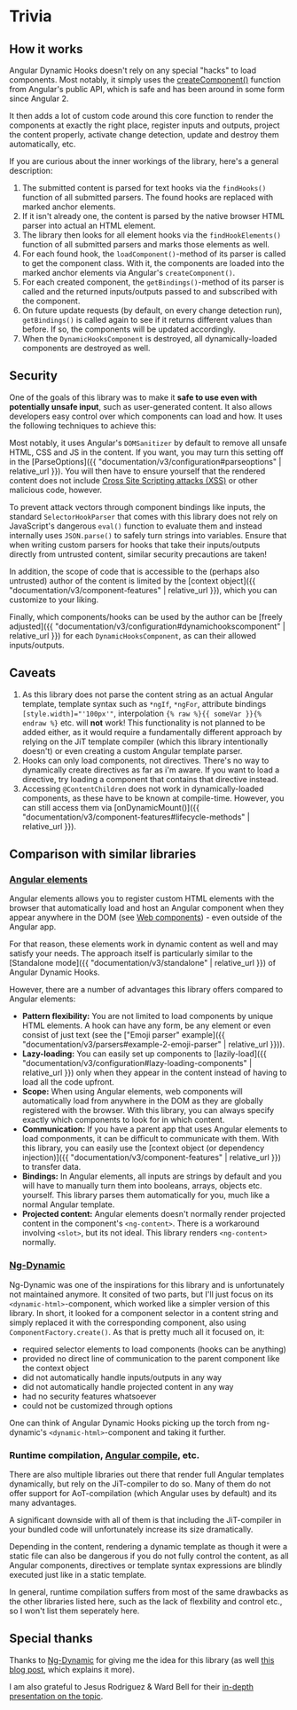 ---
---

# Trivia

## How it works

Angular Dynamic Hooks doesn't rely on any special "hacks" to load components. Most notably, it simply uses the <a href="https://angular.dev/api/core/createComponent" target="_blank">createComponent()</a> function from Angular's public API, which is safe and has been around in some form since Angular 2.

It then adds a lot of custom code around this core function to render the components at exactly the right place, register inputs and outputs, project the content properly, activate change detection, update and destroy them automatically, etc.

If you are curious about the inner workings of the library, here's a general description:

1. The submitted content is parsed for text hooks via the `findHooks()` function of all submitted parsers. The found hooks are replaced with marked anchor elements.
2. If it isn't already one, the content is parsed by the native browser HTML parser into actual an HTML element.
3. The library then looks for all element hooks via the `findHookElements()` function of all submitted parsers and marks those elements as well.
4. For each found hook, the `loadComponent()`-method of its parser is called to get the component class. With it, the components are loaded into the marked anchor elements via Angular's `createComponent()`.
5. For each created component, the `getBindings()`-method of its parser is called and the returned inputs/outputs passed to and subscribed with the component.
6. On future update requests (by default, on every change detection run), `getBindings()` is called again to see if it returns different values than before. If so, the components will be updated accordingly.
7. When the `DynamicHooksComponent` is destroyed, all dynamically-loaded components are destroyed as well.

## Security

One of the goals of this library was to make it **safe to use even with potentially unsafe input**, such as user-generated content. It also allows developers easy control over which components can load and how. It uses the following techniques to achieve this:

Most notably, it uses Angular's `DOMSanitizer` by default to remove all unsafe HTML, CSS and JS in the content. If you want, you may turn this setting off in the [ParseOptions]({{ "documentation/v3/configuration#parseoptions" | relative_url }}). You will then have to ensure yourself that the rendered content does not include <a href="https://en.wikipedia.org/wiki/Cross-site_scripting" target="_blank">Cross Site Scripting attacks (XSS)</a> or other malicious code, however.

To prevent attack vectors through component bindings like inputs, the standard `SelectorHookParser` that comes with this library does not rely on JavaScript's dangerous `eval()` function to evaluate them and instead internally uses `JSON.parse()` to safely turn strings into variables. Ensure that when writing custom parsers for hooks that take their inputs/outputs directly from untrusted content, similar security precautions are taken!

In addition, the scope of code that is accessible to the (perhaps also untrusted) author of the content is limited by the [context object]({{ "documentation/v3/component-features" | relative_url }}), which you can customize to your liking. 

Finally, which components/hooks can be used by the author can be [freely adjusted]({{ "documentation/v3/configuration#dynamichookscomponent" | relative_url }}) for each `DynamicHooksComponent`, as can their allowed inputs/outputs.

## Caveats

1. As this library does not parse the content string as an actual Angular template, template syntax such as `*ngIf`, `*ngFor`, attribute bindings `[style.width]="'100px'"`, interpolation `{% raw %}{{ someVar }}{% endraw %}` etc. will **not** work! This functionality is not planned to be added either, as it would require a fundamentally different approach by relying on the JiT template compiler (which this library intentionally doesn't) or even creating a custom Angular template parser.
2. Hooks can only load components, not directives. There's no way to dynamically create directives as far as i'm aware. If you want to load a directive, try loading a component that contains that directive instead.
3. Accessing `@ContentChildren` does not work in dynamically-loaded components, as these have to be known at compile-time. However, you can still access them via [onDynamicMount()]({{ "documentation/v3/component-features#lifecycle-methods" | relative_url }}).

## Comparison with similar libraries

### <a href="https://angular.dev/guide/elements" target="_blank">Angular elements</a>

Angular elements allows you to register custom HTML elements with the browser that automatically load and host an Angular component when they appear anywhere in the DOM (see <a href="https://developer.mozilla.org/en-US/docs/Web/Web_Components" target="_blank">Web components</a>) - even outside of the Angular app. 

For that reason, these elements work in dynamic content as well and may satisfy your needs. The approach itself is particularly similar to the [Standalone mode]({{ "documentation/v3/standalone" | relative_url }}) of Angular Dynamic Hooks.

However, there are a number of advantages this library offers compared to Angular elements:

* **Pattern flexibility:** You are not limited to load components by unique HTML elements. A hook can have any form, be any element or even consist of just text (see the ["Emoji parser" example]({{ "documentation/v3/parsers#example-2-emoji-parser" | relative_url }})).
* **Lazy-loading:** You can easily set up components to [lazily-load]({{ "documentation/v3/configuration#lazy-loading-components" | relative_url }}) only when they appear in the content instead of having to load all the code upfront.
* **Scope:** When using Angular elements, web components will automatically load from anywhere in the DOM as they are globally registered with the browser. With this library, you can always specify exactly which components to look for in which content.
* **Communication:** If you have a parent app that uses Angular elements to load componments, it can be difficult to communicate with them. With this library, you can easily use the [context object (or dependency injection)]({{ "documentation/v3/component-features" | relative_url }}) to transfer data.
* **Bindings:** In Angular elements, all inputs are strings by default and you will have to manually turn them into booleans, arrays, objects etc. yourself. This library parses them automatically for you, much like a normal Angular template.
* **Projected content:** Angular elements doesn't normally render projected content in the component's `<ng-content>`. There is a workaround involving `<slot>`, but its not ideal. This library renders `<ng-content>` normally.

### <a href="https://github.com/lacolaco/ng-dynamic" target="_blank">Ng-Dynamic</a>

Ng-Dynamic was one of the inspirations for this library and is unfortunately not maintained anymore. It consited of two parts, but I'll just focus on its `<dynamic-html>`-component, which worked like a simpler version of this library. In short, it looked for a component selector in a content string and simply replaced it with the corresponding component, also using `ComponentFactory.create()`. As that is pretty much all it focused on, it:

* required selector elements to load components (hooks can be anything)
* provided no direct line of communication to the parent component like the context object
* did not automatically handle inputs/outputs in any way
* did not automatically handle projected content in any way
* had no security features whatsoever
* could not be customized through options

One can think of Angular Dynamic Hooks picking up the torch from ng-dynamic's `<dynamic-html>`-component and taking it further.

### Runtime compilation, <a href="https://github.com/patrikx3/angular-compile" target="_blank">Angular compile</a>, etc.

There are also multiple libraries out there that render full Angular templates dynamically, but rely on the JiT-compiler to do so. Many of them do not offer support for AoT-compilation (which Angular uses by default) and its many advantages. 

A significant downside with all of them is that including the JiT-compiler in your bundled code will unfortunately increase its size dramatically.

Depending in the content, rendering a dynamic template as though it were a static file can also be dangerous if you do not fully control the content, as all Angular components, directives or template syntax expressions are blindly executed just like in a static template. 

In general, runtime compilation suffers from most of the same drawbacks as the other libraries listed here, such as the lack of flexbility and control etc., so I won't list them seperately here. 

## Special thanks

Thanks to <a href="https://github.com/lacolaco/ng-dynamic" target="_blank">Ng-Dynamic</a> for giving me the idea for this library (as well <a href="https://www.arka.com/blog/dynamically-generate-angular-components-from-external-html" target="_blank">this blog post</a>, which explains it more).

I am also grateful to Jesus Rodriguez & Ward Bell for their <a href="https://www.youtube.com/watch?v=XDzxs00iIDE" target="_blank">in-depth presentation on the topic</a>.